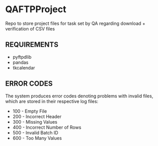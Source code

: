 # QAFTPProject

Repo to store project files for task set by QA regarding download + verification of CSV files

## REQUIREMENTS

- pyftpdlib
- pandas
- tkcalendar

## ERROR CODES

The system produces error codes denoting problems with invalid files, which are stored in their respective log files:
- 100 - Empty File
- 200 - Incorrect Header
- 300 - Missing Values
- 400 - Incorrect Number of Rows
- 500 - Invalid Batch ID
- 600 - Too Many Values